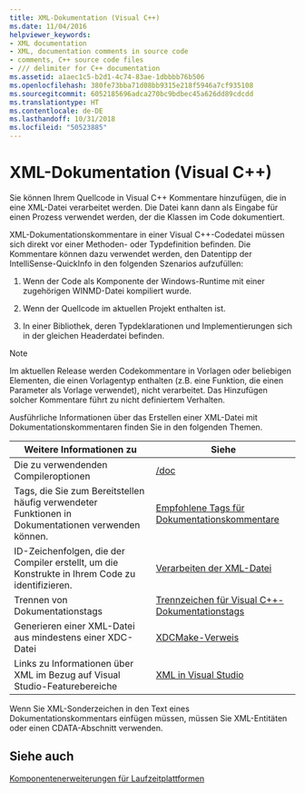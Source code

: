 ```yaml
---
title: XML-Dokumentation (Visual C++)
ms.date: 11/04/2016
helpviewer_keywords:
- XML documentation
- XML, documentation comments in source code
- comments, C++ source code files
- /// delimiter for C++ documentation
ms.assetid: a1aec1c5-b2d1-4c74-83ae-1dbbbb76b506
ms.openlocfilehash: 380fe73bba71d08bb9315e218f5946a7cf935108
ms.sourcegitcommit: 6052185696adca270bc9bdbec45a626dd89cdcdd
ms.translationtype: HT
ms.contentlocale: de-DE
ms.lasthandoff: 10/31/2018
ms.locfileid: "50523885"
---
```

# <a name="xml-documentation-visual-c"></a>XML-Dokumentation (Visual C++)

Sie können Ihrem Quellcode in Visual C++ Kommentare hinzufügen, die in eine XML-Datei verarbeitet werden. Die Datei kann dann als Eingabe für einen Prozess verwendet werden, der die Klassen im Code dokumentiert.

XML-Dokumentationskommentare in einer Visual C++-Codedatei müssen sich direkt vor einer Methoden- oder Typdefinition befinden. Die Kommentare können dazu verwendet werden, den Datentipp der IntelliSense-QuickInfo in den folgenden Szenarios aufzufüllen:

1. Wenn der Code als Komponente der Windows-Runtime mit einer zugehörigen WINMD-Datei kompiliert wurde.

1. Wenn der Quellcode im aktuellen Projekt enthalten ist.

1. In einer Bibliothek, deren Typdeklarationen und Implementierungen sich in der gleichen Headerdatei befinden.

> [!NOTE]
>  Im aktuellen Release werden Codekommentare in Vorlagen oder beliebigen Elementen, die einen Vorlagentyp enthalten (z.B. eine Funktion, die einen Parameter als Vorlage verwendet), nicht verarbeitet. Das Hinzufügen solcher Kommentare führt zu nicht definiertem Verhalten.

Ausführliche Informationen über das Erstellen einer XML-Datei mit Dokumentationskommentaren finden Sie in den folgenden Themen.

|Weitere Informationen zu|Siehe|
|---------------------------|---------|
|Die zu verwendenden Compileroptionen|[/doc](../build/reference/doc-process-documentation-comments-c-cpp.md)|
|Tags, die Sie zum Bereitstellen häufig verwendeter Funktionen in Dokumentationen verwenden können.|[Empfohlene Tags für Dokumentationskommentare](../ide/recommended-tags-for-documentation-comments-visual-cpp.md)|
|ID-Zeichenfolgen, die der Compiler erstellt, um die Konstrukte in Ihrem Code zu identifizieren.|[Verarbeiten der XML-Datei](../ide/dot-xml-file-processing.md)|
|Trennen von Dokumentationstags|[Trennzeichen für Visual C++-Dokumentationstags](../ide/delimiters-for-visual-cpp-documentation-tags.md)|
|Generieren einer XML-Datei aus mindestens einer XDC-Datei|[XDCMake-Verweis](../ide/xdcmake-reference.md)|
|Links zu Informationen über XML im Bezug auf Visual Studio-Featurebereiche|[XML in Visual Studio](/visualstudio/xml-tools/xml-tools-in-visual-studio)|

Wenn Sie XML-Sonderzeichen in den Text eines Dokumentationskommentars einfügen müssen, müssen Sie XML-Entitäten oder einen CDATA-Abschnitt verwenden.

## <a name="see-also"></a>Siehe auch

[Komponentenerweiterungen für Laufzeitplattformen](../windows/component-extensions-for-runtime-platforms.md)